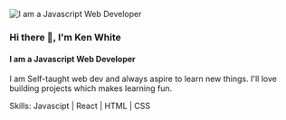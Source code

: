 ![I am a Javascript Web Developer](https://user-images.githubusercontent.com/68158625/109462913-3e4e1900-7a75-11eb-8f83-d96e26864ed3.jpg)
### Hi there 👋, I'm Ken White
#### I am a Javascript Web Developer

I am Self-taught web dev and always aspire to learn new things. I'll love building projects which makes learning fun. 

Skills: Javascipt | React | HTML | CSS
